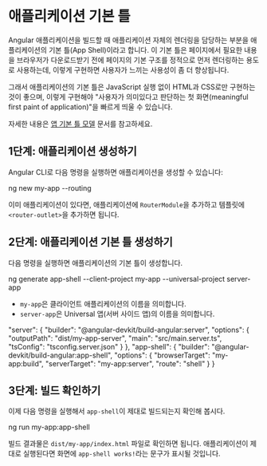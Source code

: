 <!--
# App shell
-->
# 애플리케이션 기본 틀

<!--
App shell is a way to render a portion of your application via a route at build time.
It can improve the user experience by quickly launching a static rendered page (a skeleton common to all pages) while the browser downloads the full client version and switches to it automatically after the code loads.

This gives users a meaningful first paint of your application that appears quickly because the browser can simply render the HTML and CSS without the need to initialize any JavaScript.

Learn more in [The App Shell Model](https://developers.google.com/web/fundamentals/architecture/app-shell).
-->
Angular 애플리케이션을 빌드할 때 애플리케이션 자체의 렌더링을 담당하는 부분을 애플리케이션의 기본 틀(App Shell)이라고 합니다.
이 기본 틀은 페이지에서 필요한 내용을 브라우저가 다운로드받기 전에 페이지의 기본 구조를 정적으로 먼저 렌더링하는 용도로 사용하는데, 이렇게 구현하면 사용자가 느끼는 사용성이 좀 더 향상됩니다.

그래서 애플리케이션의 기본 틀은 JavaScript 실행 없이 HTML과 CSS로만 구현하는 것이 좋으며, 이렇게 구현해야 "사용자가 의미있다고 판단하는 첫 화면(meaningful first paint of application)"을 빠르게 띄울 수 있습니다.

자세한 내용은 [앱 기본 틀 모델](https://developers.google.com/web/fundamentals/architecture/app-shell) 문서를 참고하세요.

<!--
## Step 1: Prepare the application
-->
## 1단계: 애플리케이션 생성하기

<!--
You can do this with the following CLI command:
-->
Angular CLI로 다음 명령을 실행하면 애플리케이션을 생성할 수 있습니다:

<code-example format="." language="bash" linenums="false">
ng new my-app --routing
</code-example>

<!--
For an existing application, you have to manually add the `RouterModule` and defining a `<router-outlet>` within your application.
-->
이미 애플리케이션이 있다면, 애플리케이션에 `RouterModule`을 추가하고 템플릿에 `<router-outlet>`을 추가하면 됩니다.

<!--
## Step 2: Create the app shell
-->
## 2단계: 애플리케이션 기본 틀 생성하기

<!--
Use the CLI to automatically create the app shell.
-->
다음 명령을 실행하면 애플리케이션의 기본 틀이 생성합니다.

<code-example format="." language="bash" linenums="false">
ng generate app-shell --client-project my-app --universal-project server-app
</code-example>

<!--
* `my-app` takes the name of your client application.
* `server-app` takes the name of the Universal (or server) application.

After running this command you will notice that the `angular.json` configuration file has been updated to add two new targets, with a few other changes.
-->
* `my-app`은 클라이언트 애플리케이션의 이름을 의미합니다.
* `server-app`은 Universal 앱(서버 사이드 앱)의 이름을 의미합니다.

<code-example format="." language="none" linenums="false">
"server": {
  "builder": "@angular-devkit/build-angular:server",
  "options": {
    "outputPath": "dist/my-app-server",
    "main": "src/main.server.ts",
    "tsConfig": "tsconfig.server.json"
  }
},
"app-shell": {
  "builder": "@angular-devkit/build-angular:app-shell",
  "options": {
    "browserTarget": "my-app:build",
    "serverTarget": "my-app:server",
    "route": "shell"
  }
}
</code-example>

<!--
## Step 3: Verify the app is built with the shell content
-->
## 3단계: 빌드 확인하기

<!--
Use the CLI to build the `app-shell` target.
-->
이제 다음 명령을 실행해서 `app-shell`이 제대로 빌드되는지 확인해 봅시다.

<code-example format="." language="bash" linenums="false">
ng run my-app:app-shell
</code-example>

<!--
To verify the build output, open `dist/my-app/index.html`. Look for default text `app-shell works!` to show that the app shell route was rendered as part of the output.
-->
빌드 결과물은 `dist/my-app/index.html` 파일로 확인하면 됩니다. 애플리케이션이 제대로 실행된다면 화면에 `app-shell works!`라는 문구가 표시될 것입니다.
